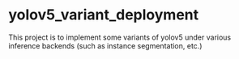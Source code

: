 # yolov5_variant_deployment
 This project is to implement some variants of yolov5 under various inference backends (such as instance segmentation, etc.)
